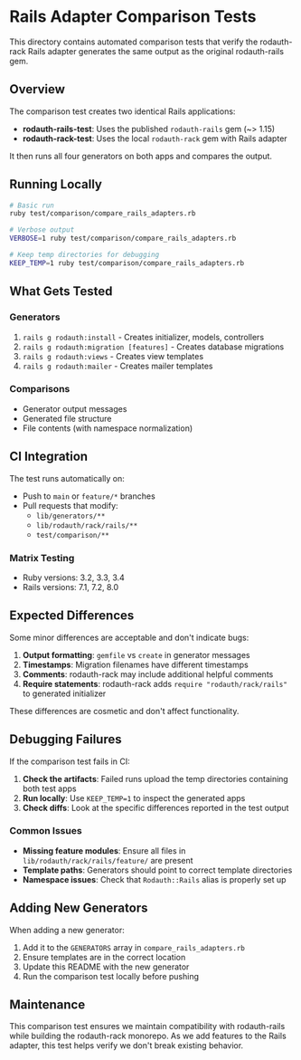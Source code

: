 # Rails Adapter Comparison Tests

This directory contains automated comparison tests that verify the rodauth-rack Rails adapter generates the same output as the original rodauth-rails gem.

## Overview

The comparison test creates two identical Rails applications:

- **rodauth-rails-test**: Uses the published `rodauth-rails` gem (~> 1.15)
- **rodauth-rack-test**: Uses the local `rodauth-rack` gem with Rails adapter

It then runs all four generators on both apps and compares the output.

## Running Locally

```bash
# Basic run
ruby test/comparison/compare_rails_adapters.rb

# Verbose output
VERBOSE=1 ruby test/comparison/compare_rails_adapters.rb

# Keep temp directories for debugging
KEEP_TEMP=1 ruby test/comparison/compare_rails_adapters.rb
```

## What Gets Tested

### Generators

1. `rails g rodauth:install` - Creates initializer, models, controllers
2. `rails g rodauth:migration [features]` - Creates database migrations
3. `rails g rodauth:views` - Creates view templates
4. `rails g rodauth:mailer` - Creates mailer templates

### Comparisons

- Generator output messages
- Generated file structure
- File contents (with namespace normalization)

## CI Integration

The test runs automatically on:

- Push to `main` or `feature/*` branches
- Pull requests that modify:
  - `lib/generators/**`
  - `lib/rodauth/rack/rails/**`
  - `test/comparison/**`

### Matrix Testing

- Ruby versions: 3.2, 3.3, 3.4
- Rails versions: 7.1, 7.2, 8.0

## Expected Differences

Some minor differences are acceptable and don't indicate bugs:

1. **Output formatting**: `gemfile` vs `create` in generator messages
2. **Timestamps**: Migration filenames have different timestamps
3. **Comments**: rodauth-rack may include additional helpful comments
4. **Require statements**: rodauth-rack adds `require "rodauth/rack/rails"` to generated initializer

These differences are cosmetic and don't affect functionality.

## Debugging Failures

If the comparison test fails in CI:

1. **Check the artifacts**: Failed runs upload the temp directories containing both test apps
2. **Run locally**: Use `KEEP_TEMP=1` to inspect the generated apps
3. **Check diffs**: Look at the specific differences reported in the test output

### Common Issues

- **Missing feature modules**: Ensure all files in `lib/rodauth/rack/rails/feature/` are present
- **Template paths**: Generators should point to correct template directories
- **Namespace issues**: Check that `Rodauth::Rails` alias is properly set up

## Adding New Generators

When adding a new generator:

1. Add it to the `GENERATORS` array in `compare_rails_adapters.rb`
2. Ensure templates are in the correct location
3. Update this README with the new generator
4. Run the comparison test locally before pushing

## Maintenance

This comparison test ensures we maintain compatibility with rodauth-rails while building the rodauth-rack monorepo. As we add features to the Rails adapter, this test helps verify we don't break existing behavior.
